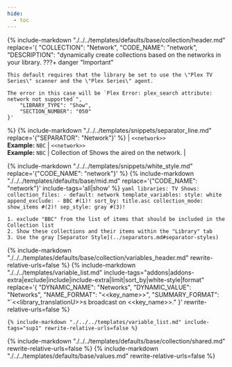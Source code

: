 ```yaml
---
hide:
  - toc
---
```

{%
    include-markdown "./../../templates/defaults/base/collection/header.md"
    replace='{
        "COLLECTION": "Network",
        "CODE_NAME": "network",
        "DESCRIPTION": "dynamically create collections based on the networks in your library.
???+ danger \"Important\"

    This default requires that the library be set to use the \"Plex TV Series\" scanner and the \"Plex Series\" agent.

    The error in this case will be `Plex Error: plex_search attribute: network not supported`",
        "LIBRARY_TYPE": "Show",
        "SECTION_NUMBER": "050"
    }'
%}
{% include-markdown "./../../templates/snippets/separator_line.md" replace='{"SEPARATOR": "Network"}' %}
| `<<network>>`<br>**Example:** `NBC` | `<<network>>`<br>**Example:** `NBC` | Collection of Shows the aired on the network. |

{% include-markdown "./../../templates/snippets/white_style.md" replace='{"CODE_NAME": "network"}' %}
{% include-markdown "./../../templates/defaults/base/mid.md" replace='{"CODE_NAME": "network"}' include-tags='all|show' %}
    ```yaml
    libraries:
      TV Shows:
        collection_files:
          - default: network
            template_variables:
              style: white
              append_exclude:
                - BBC #(1)!
              sort_by: title.asc
              collection_mode: show_items #(2)!
              sep_style: gray #(3)!
    ```

    1. exclude "BBC" from the list of items that should be included in the Collection list
    2. Show these collections and their items within the "Library" tab
    3. Use the gray [Separator Style](../separators.md#separator-styles)

{% include-markdown "./../../templates/defaults/base/collection/variables_header.md" rewrite-relative-urls=false %}
    {%
        include-markdown "./../../templates/variable_list.md"
        include-tags="addons|addons-extra|exclude|include|include-extra|limit|sort_by|white-style|format"
        replace='{
            "DYNAMIC_NAME": "Networks",
            "DYNAMIC_VALUE": "Networks",
            "NAME_FORMAT": "<<key_name>>",
            "SUMMARY_FORMAT": "`<<library_translationU>>s broadcast on <<key_name>>."
        }'
        rewrite-relative-urls=false
    %}

    {% include-markdown "./../../templates/variable_list.md" include-tags="sup1" rewrite-relative-urls=false %}

{% include-markdown "./../../templates/defaults/base/collection/shared.md" rewrite-relative-urls=false %}
{% include-markdown "./../../templates/defaults/base/values.md" rewrite-relative-urls=false %}